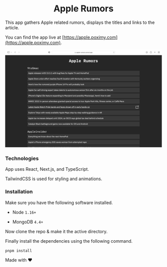 <h1 align="center">Apple Rumors</h1>

This app gathers Apple related rumors, displays the titles and links to the article.

You can find the app live at [https://apple.poximy.com](https://apple.poximy.com).

![Project view](/assets/web_app.png)

### Technologies

App uses React, Next.js, and TypeScript.

TailwindCSS is used for styling and animations.

### Installation

Make sure you have the following software installed.

- Node `1.16+`

- MongoDB `4.4+`

Now clone the repo & make it the active directory.

Finally install the dependencies using the following command.

```bash
pnpm install
```

Made with ❤️
